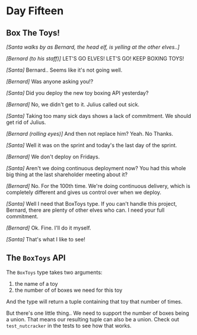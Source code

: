# Day Fifteen

## Box The Toys!

*[Santa walks by as Bernard, the head elf, is yelling at the other elves..]*

*[Bernard (to his staff)]* LET'S GO ELVES! LET'S GO! KEEP BOXING TOYS!

*[Santa]* Bernard.. Seems like it's not going well.

*[Bernard]* Was anyone asking you!?

*[Santa]* Did you deploy the new toy boxing API yesterday?

*[Bernard]* No, we didn't get to it. Julius called out sick.

*[Santa]* Taking too many sick days shows a lack of commitment. We should get rid of Julius.

*[Bernard (rolling eyes)]* And then not replace him? Yeah. No Thanks.

*[Santa]* Well it was on the sprint and today's the last day of the sprint.

*[Bernard]* We don't deploy on Fridays.

*[Santa]* Aren't we doing continuous deployment now? You had this whole big thing at the last shareholder meeting about it?

*[Bernard]* No. For the 100th time. We're doing continuous delivery, which is completely different and gives us control over when we deploy.

*[Santa]* Well I need that BoxToys type. If you can't handle this project, Bernard, there are plenty of other elves who can. I need your full commitment.

*[Bernard]* Ok. Fine. I'll do it myself.

*[Santa]* That's what I like to see!

## The `BoxToys` API

The `BoxToys` type takes two arguments:

1. the name of a toy
2. the number of of boxes we need for this toy

And the type will return a tuple containing that toy that number of times.

But there's one little thing.. We need to support the number of boxes being a union. That means our resulting tuple can also be a union. Check out `test_nutcracker` in the tests to see how that works.

